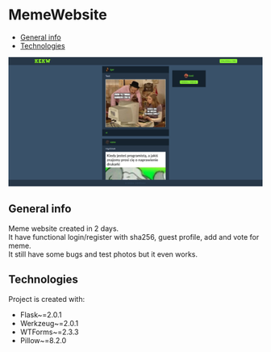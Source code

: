 # MemeWebsite
* [General info](#general-info)
* [Technologies](#technologies)


![](kekw.png)



## General info
Meme website created in 2 days. <br>
It have functional login/register with sha256, guest profile, add and vote for meme. <br>
It still have some bugs and test photos but it even works.


## Technologies
Project is created with:
* Flask~=2.0.1
* Werkzeug~=2.0.1
* WTForms~=2.3.3
* Pillow~=8.2.0